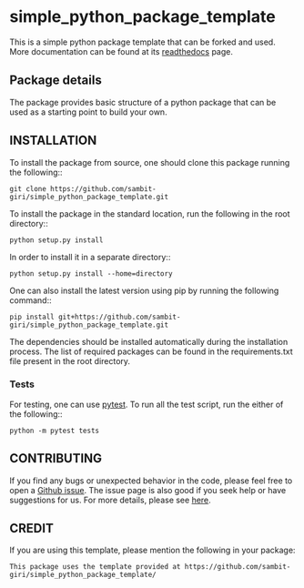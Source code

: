 # simple_python_package_template

This is a simple python package template that can be forked and used. More documentation can be found at its [readthedocs](https://simple-python-package-template.readthedocs.io/) page.


## Package details

The package provides basic structure of a python package that can be used as a starting point to build your own.

## INSTALLATION

To install the package from source, one should clone this package running the following::

    git clone https://github.com/sambit-giri/simple_python_package_template.git

To install the package in the standard location, run the following in the root directory::

    python setup.py install

In order to install it in a separate directory::

    python setup.py install --home=directory

One can also install the latest version using pip by running the following command::

    pip install git+https://github.com/sambit-giri/simple_python_package_template.git

The dependencies should be installed automatically during the installation process. The list of required packages can be found in the requirements.txt file present in the root directory.

### Tests

For testing, one can use [pytest](https://docs.pytest.org/en/stable/). To run all the test script, run the either of the following::

    python -m pytest tests
    
## CONTRIBUTING

If you find any bugs or unexpected behavior in the code, please feel free to open a [Github issue](https://github.com/sambit-giri/simple_python_package_template/issues). The issue page is also good if you seek help or have suggestions for us. For more details, please see [here](https://simple_python_package_template.readthedocs.io/contributing.html).

## CREDIT

If you are using this template, please mention the following in your package:

    This package uses the template provided at https://github.com/sambit-giri/simple_python_package_template/ 
    
